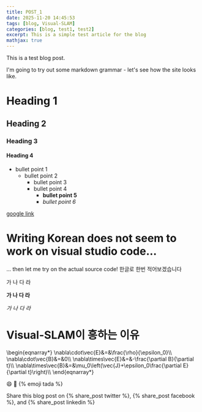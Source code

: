 ```yaml
---
title: POST_1
date: 2025-11-20 14:45:53
tags: [blog, Visual-SLAM]
categories: [blog, test1, test2]
excerpt: This is a simple test article for the blog
mathjax: true
---
```


This is a test blog post.

I'm going to try out some markdown grammar - let's see how the site looks like.

# Heading 1

## Heading 2

### Heading 3

#### Heading 4

- bullet point 1
   - bullet point 2
      - bullet point 3
      - bullet point 4
         - **bullet point 5**
         - *bullet point 6*

[google link](https://google.com)


# Writing Korean does not seem to work on visual studio code...
... then let me try on the actual source code!
한글로 한번 적어보겠습니다

가 나 다 라 

**가 나 다 라**

*가 나 다 라*

# Visual-SLAM이 흥하는 이유

\begin{eqnarray\*}
\nabla\cdot\vec{E}&=&\frac{\rho}{\epsilon_0}\\\\
\nabla\cdot\vec{B}&=&0\\\\
\nabla\times\vec{E}&=&-\frac{\partial B}{\partial t}\\\\
\nabla\times\vec{B}&=&\mu_0\left(\vec{J}+\epsilon_0\frac{\partial E}{\partial t}\right)\\\\
\end{eqnarray\*}

:smile:
:tada:
{% emoji tada %}

Share this blog post on {% share_post twitter %}, {% share_post facebook %}, and {% share_post linkedin %}
